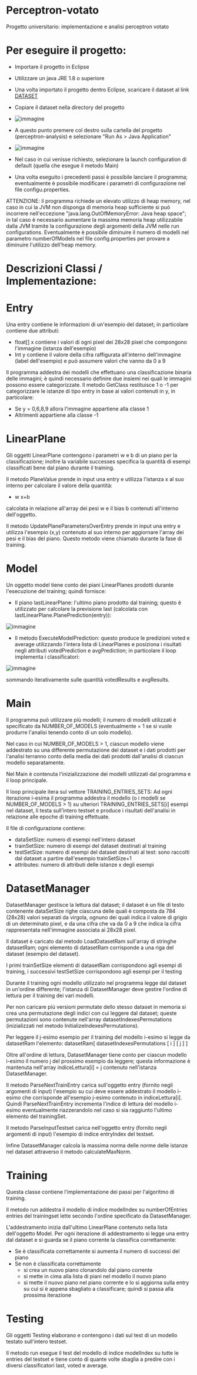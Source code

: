 # Perceptron-votato
Progetto universitario: implementazione e analisi perceptron votato

# Per eseguire il progetto:

* Importare il progetto in Eclipse
* Utilizzare un java JRE 1.8 o superiore
* Una volta importato il progetto dentro Eclipse, scaricare il dataset al link [DATASET](https://drive.google.com/drive/folders/1mJVXtLxar-wPL9S8z0wDc0-s3jzaJjcp?usp=sharing)
* Copiare il dataset nella directory del progetto
* ![immagine](https://user-images.githubusercontent.com/94845303/163733600-05b2cc25-5d81-433f-8e48-9d4850055c0b.png)
	
* A questo punto premere col destro sulla cartella del progetto (perceptron-analysis) e selezionare "Run As > Java Application" 
* ![immagine](https://user-images.githubusercontent.com/94845303/163733637-fb591682-1f81-4def-b809-9a9671cb074f.png)

	
	
* Nel caso in cui venisse richiesto, selezionare la launch configuration di default (quella che esegue il metodo Main)
* Una volta eseguito i precedenti passi è possibile lanciare il programma; eventualmente è possibile modificare i parametri di configurazione nel file configu.properties.

ATTENZIONE: il programma richiede un elevato utilizzo di heap memory, nel caso in cui la JVM non disponga di memoria heap sufficiente si può incorrere nell'eccezione "java.lang.OutOfMemoryError: Java heap space"; in tal caso è necessario aumentare la massima memoria heap utilizzabile dalla JVM tramite la configurazione degli argomenti della JVM nelle run configurations.
Eventualmente è possibile diminuire il numero di modelli nel parametro numberOfModels nel file config.properties per provare a diminuire l'utilizzo dell'heap memory.

# Descrizioni Classi / Implementazione:

# Entry
Una entry contiene le informazioni di un'esempio del dataset; in particolare contiene due attributi:
* float[] x contiene i valori di ogni pixel dei 28x28 pixel che compongono l'immagine (istanza dell'esempio)
* Int y contiene il valore della cifra raffigurata all'interno dell'immagine (label dell'esempio) e può assumere valori che vanno da 0 a 9
	
Il programma addestra dei modelli che effettuano una classificazione binaria delle immagini; è quindi necessario definire due insiemi nei quali le immagini possono essere categorizzate.
Il metodo GetClass restituisce 1 o -1 per categorizzare le istanze di tipo entry in base ai valori contenuti in y, in particolare:
* Se y = 0,6,8,9 allora l'immagine appartiene alla classe 1
* Altrimenti appartiene alla classe -1
	
# LinearPlane 
Gli oggetti LinearPlane contengono i parametri w e b di un piano per la classificazione; inoltre la variabile successes specifica la quantità di esempi classificati bene dal piano durante il training.

Il metodo PlaneValue prende in input una entry e utilizza l'istanza x al suo interno per calcolare il valore della quantità:

* w x+b
	
calcolata in relazione all'array dei pesi w e il bias b contenuti all'interno dell'oggetto.

Il metodo UpdatePlaneParametersOverEntry prende in input una entry e utilizza l'esempio (x,y) contenuto al suo interno per aggiornare l'array dei pesi e il bias del piano.
Questo metodo viene chiamato durante la fase di training.

# Model
Un oggetto model tiene conto dei piani LinearPlanes prodotti durante l'esecuzione del training; quindi fornisce:
* Il piano lastLinearPlane: l'ultimo piano prodotto dal training; questo è utilizzato per calcolare la previsione last (calcolata con lastLinearPlane.PlanePrediction(entry)):

![immagine](https://user-images.githubusercontent.com/94845303/163733894-6c1c1553-622d-41c2-9ca4-71e7ca148691.png)
	
* Il metodo ExecuteModelPrediction: questo produce le predizioni voted e average utilizzando l'intera lista di LinearPlanes e posiziona i risultati negli attributi votedPrediction e avgPrediction; in particolare il loop implementa i classificatori:

![immagine](https://user-images.githubusercontent.com/94845303/163733908-7733d6eb-e83b-4f7b-8b1b-ef70f1e2122d.png)

sommando iterativamente sulle quantità votedResults e avgResults.
		
		
# Main

Il programma può utilizzare più modelli; il numero di modelli utilizzati è specificato da NUMBER_OF_MODELS (eventualmente = 1 se si vuole produrre l'analisi tenendo conto di un solo modello). 

Nel caso in cui NUMBER_OF_MODELS > 1, ciascun modello viene addestrato su una differente permutazione del dataset e i dati prodotti per l'analisi terranno conto della media dei dati prodotti dall'analisi di ciascun modello separatamente.  

Nel Main è contenuta l'inizializzazione dei modelli utilizzati dal programma e il loop principale.

Il loop principale itera sul vettore TRAINING_ENTRIES_SETS:
Ad ogni iterazione i-esima il programma addestra il modello (o i modelli se NUMBER_OF_MODELS > 1) su ulteriori TRAINING_ENTRIES_SETS[i] esempi nel dataset, li testa sull'intero testset e produce i risultati dell'analisi in relazione alle epoche di training effettuate.  

Il file di configurazione contiene:
* dataSetSize: numero di esempi nell'intero dataset
* trainSetSize: numero di esempi del dataset destinati al training
* testSetSize: numero di esempi del dataset destinati al test: sono raccolti dal dataset a partire dall'esempio trainSetSize+1
* attributes: numero di attributi delle istanze x degli esempi

# DatasetManager

DatasetManager gestisce la lettura dal dataset; il dataset è un file di testo contenente dataSetSize righe ciascuna delle quali è composta da 784 (28x28) valori separati da virgola, ognuno dei quali indica il valore di grigio di un determinato pixel, e da una cifra che va da 0 a 9 che indica la cifra rappresentata nell'immagine associata ai 28x28 pixel.

Il dataset è caricato dal metodo LoadDatasetRam sull'array di stringhe datasetRam; ogni elemento di datasetRam corrisponde a una riga del dataset (esempio del dataset).

I primi trainSetSize elementi di datasetRam corrispondono agli esempi di training, i successivi testSetSize corrispondono agli esempi per il testing

Durante il training ogni modello utilizzato nel programma legge dal dataset in un'ordine differente; l'istanza di DatasetManager deve gestire l'ordine di lettura per il training dei vari modelli.

Per non caricare più versioni permutate dello stesso dataset in memoria si crea una permutazione degli indici con cui leggere dal dataset; queste permutazioni sono contenute nell'array datasetIndexesPermutations (inizializzati nel metodo InitializeIndexesPermutations).

Per leggere il j-esimo esempio per il training del modello i-esimo si legge da datasetRam l'elemento: datasetRam[ datasetIndexesPermutations [ i ] [ j ] ]

Oltre all'ordine di lettura, DatasetManager tiene conto per ciascun modello i-esimo il numero j del prossimo esempio da leggere; questa informazione è mantenuta nell'array indiceLettura[i] = j contenuto nell'istanza DatasetManager.

Il metodo ParseNextTrainEntry carica sull'oggetto entry (fornito negli argomenti di input) l'esempio su cui deve essere addestrato il modello i-esimo che corrisponde all'esempio j-esimo contenuto in indiceLettura[i].
Quindi ParseNextTrainEntry incrementa l'indice di lettura del modello i-esimo eventualmente riazzerandolo nel caso si sia raggiunto l'ultimo elemento del trainingSet.

Il metodo ParseInputTestset carica nell'oggetto entry (fornito negli argomenti di input) l'esempio di indice entryIndex del testset.

Infine DatasetManager calcola la massima norma delle norme delle istanze nel dataset attraverso il metodo calculateMaxNorm.

# Training

Questa classe contiene l'implementazione dei passi per l'algoritmo di training.

Il metodo run addestra il modello di indice modelIndex su numberOfEntries entries del trainingset lette secondo l'ordine specificato da DatasetManager.

L'addestramento inizia dall'ultimo LinearPlane contenuto nella lista dell'oggetto Model.
Per ogni iterazione di addestramento si legge una entry dal dataset e si guarda se il piano corrente la classifica correttamente:
* Se è classificata correttamente si aumenta il numero di successi del piano
* Se non è classificata correttamente 
	* si crea un nuovo piano clonandolo dal piano corrente
	* si mette in cima alla lista di piani nel modello il nuovo piano
	* si mette il nuovo piano nel piano corrente e lo si aggiorna sulla entry su cui si è appena sbagliato a classificare; quindi si passa alla prossima iterazione

# Testing

Gli oggetti Testing elaborano e contengono i dati sul test di un modello testato sull'intero testset. 

Il metodo run esegue il test del modello di indice modelIndex su tutte le entries del testset e tiene conto di quante volte sbaglia a predire con i diversi classificatori last, voted e average.



